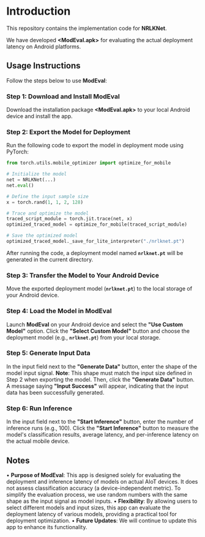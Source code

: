 # Introduction

This repository contains the implementation code for **NRLKNet**.

We have developed **<ModEval.apk>** for evaluating the actual deployment latency on Android platforms.

## Usage Instructions

Follow the steps below to use **ModEval**:

### Step 1: Download and Install ModEval
Download the installation package **<ModEval.apk>** to your local Android device and install the app.

### Step 2: Export the Model for Deployment
Run the following code to export the model in deployment mode using PyTorch:
```python
from torch.utils.mobile_optimizer import optimize_for_mobile

# Initialize the model
net = NRLKNet(...)
net.eval()

# Define the input sample size
x = torch.rand(1, 1, 2, 128)

# Trace and optimize the model
traced_script_module = torch.jit.trace(net, x)
optimized_traced_model = optimize_for_mobile(traced_script_module)

# Save the optimized model
optimized_traced_model._save_for_lite_interpreter("./nrlknet.pt")
```
After running the code, a deployment model named **`nrlknet.pt`** will be generated in the current directory.

### Step 3: Transfer the Model to Your Android Device
Move the exported deployment model (**`nrlknet.pt`**) to the local storage of your Android device.

### Step 4: Load the Model in ModEval
Launch **ModEval** on your Android device and select the **"Use Custom Model"** option. Click the **"Select Custom Model"** button and choose the deployment model (e.g., **`nrlknet.pt`**) from your local storage.

### Step 5: Generate Input Data
In the input field next to the **"Generate Data"** button, enter the shape of the model input signal. **Note**: This shape must match the input size defined in Step 2 when exporting the model. Then, click the **"Generate Data"** button. A message saying **"Input Success"** will appear, indicating that the input data has been successfully generated.

### Step 6: Run Inference
In the input field next to the **"Start Inference"** button, enter the number of inference runs (e.g., 100). Click the **"Start Inference"** button to measure the model's classification results, average latency, and per-inference latency on the actual mobile device.

## Notes
• **Purpose of ModEval**: This app is designed solely for evaluating the deployment and inference latency of models on actual AIoT devices. It does not assess classification accuracy (a device-independent metric). To simplify the evaluation process, we use random numbers with the same shape as the input signal as model inputs.
• **Flexibility**: By allowing users to select different models and input sizes, this app can evaluate the deployment latency of various models, providing a practical tool for deployment optimization.
• **Future Updates**: We will continue to update this app to enhance its functionality.

